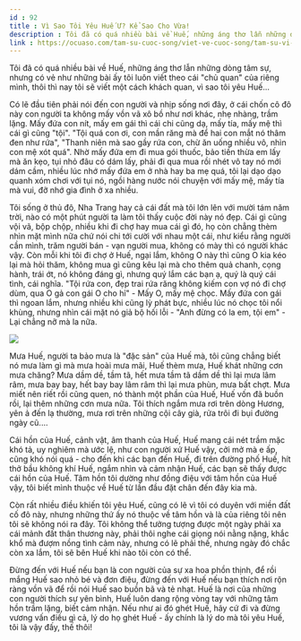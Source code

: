 ```yaml
---
id : 92
title : Vì Sao Tôi Yêu Huế Ư? Kể Sao Cho Vừa!
description : Tôi đã có quá nhiều bài về Huế, những áng thơ lẫn những dòng tâm sự, nhưng có vẻ như những bài ấy tôi luôn viết theo cái "chủ quan" của riêng mình, thôi thì nay tôi sẽ viết một cách khách quan, vì sao tôi yêu Huế...
link : https://ocuaso.com/tam-su-cuoc-song/viet-ve-cuoc-song/tam-su-vi-sao-toi-yeu-hue-u-ke-sao-cho-vua.html
---
```


Tôi đã có quá nhiều bài về Huế, những áng thơ lẫn những dòng tâm sự, nhưng
có vẻ như những bài ấy tôi luôn viết theo cái "chủ quan" của riêng mình,
thôi thì nay tôi sẽ viết một cách khách quan, vì sao tôi yêu Huế...

Có lẽ đầu tiên phải nói đến con người và nhịp sống nơi đây, ở cái chốn cô
đô này con người ta không mấy vồn vã xô bồ như nơi khác, nhẹ nhàng, trầm
lặng. Mấy đứa con nít, mấy em gái thì cái chi cũng dạ, mấy tía, mấy mệ thì
cái gì cũng "tội". "Tội quá con ơi, con mần răng mà để hai con mắt nó thâm
đen như rứa", "Thanh niên mà sao gầy rứa con, chừ ăn uống nhiều vô, nhìn
con mệ xót quá". Nhờ mấy đứa em đi mua gói thuốc, bảo tiền thừa em lấy mà
ăn kẹo, tụi nhỏ đâu có dám lấy, phải đi qua mua rồi nhét vô tay nó mới dám
cầm, nhiều lúc nhớ mấy đứa em ở nhà hay ba mẹ quá, tôi lại dạo dạo quanh
xóm chơi với tụi nó, ngồi hàng nước nói chuyện với mấy mệ, mấy tía mà vui,
đỡ nhớ gia đình ở xa nhiều.

Tôi sống ở thủ đô, Nha Trang hay cả cái đất mà tôi lớn lên với mười tám
năm trời, nào có một phút người ta làm tôi thấy cuộc đời này nó đẹp. Cái
gì cũng vội vã, bộp chộp, nhiều khi đi chợ hay mua cái gì đó, họ còn chẳng
thèm nhìn mặt mình nữa chứ nói chi tới cười với nhau một cái, như kiểu rằng
người cần mình, trăm người bán - vạn người mua, không có mày thì có người
khác vậy. Còn mỗi khi tôi đi chợ ở Huế, ngại lắm, không O này thì cũng O
kia kéo lại mà hỏi thăm, không mua gì cũng kêu lại mà cho thêm quả chanh,
cọng hành, trái ớt, nó không đáng gì, nhưng quý lắm các bạn ạ, quý là quý
cái tình, cái nghĩa. "Tội rứa con, đẹp trai rứa răng không kiếm con vợ nó
đi chợ dùm, qua O gả con gái O cho hỉ" - Mấy O, mấy mệ chọc. Mấy đứa con
gái thì ngoan lắm, nhưng nhiều khi cũng lỳ phát bực, nhiều lúc nó chọc tôi
nổi khùng, nhưng nhìn cái mặt nó giả bộ hối lỗi - "Anh đừng có la em, tội
em" - Lại chẳng nỡ mà la nữa.

![](https://ocuaso.com/wp-content/uploads/2015/11/tam-su-vi-sao-toi-yeu-hue-u-ke-sao-cho-vua.jpg)

Mưa Huế, người ta bảo mưa là "đặc sản" của Huế mà, tôi cũng chẳng biết nó
mưa làm gì mà mưa hoài mưa mãi, Huế thèm mưa, Huế khát những cơn mưa chăng?
Mưa dầm dề, tầm tã, hết mưa tầm tã dầm dề thì lại mưa lâm râm, mưa bay bay,
hết bay bay lâm râm thì lại mưa phùn, mưa bất chợt. Mưa miết nên riết rồi
cũng quen, nó thành một phần của Huế, Huế vốn đã buồn rồi, lại thêm những
cơn mưa nữa. Tôi thích ngắm mưa rơi trên dòng Hương, yên ả đến lạ thường,
mưa rơi trên những cội cây già, rửa trôi đi bụi đường ngày cũ....

Cái hồn của Huế, cảnh vật, âm thanh của Huế, Huế mang cái nét trầm mặc khó
tả, uy nghiêm mà ước lệ, như con người xứ Huế vậy, cởi mở mà e ấp, cũng
khó nói quá - cho đến khi các bạn đến Huế, đi trên đường phố Huế, hít thở
bầu không khí Huế, ngắm nhìn và cảm nhận Huế, các bạn sẽ thấy được cái hồn
của Huế. Tâm hồn tôi dường như đồng điệu với tâm hồn của Huế vậy, tôi biết
mình thuộc về Huế từ lần đầu đặt chân đến đây kia mà.

Còn rất nhiều điều khiến tôi yêu Huế, cũng có lẽ vì tôi có duyên với miền
đất cố đô này, nhưng những thứ ấy nó thuộc về tâm hồn và là của riêng tôi
nên tôi sẽ không nói ra đây. Tôi không thể tưởng tượng được một ngày phải
xa cái mảnh đất thân thương này, phải thôi nghe cái giọng nói nằng nặng,
khắc khổ mà đượm nồng tình cảm này, nhưng có lẽ phải thế, nhưng ngày đó
chắc còn xa lắm, tôi sẽ bên Huế khi nào tôi còn có thể.

Đừng đến với Huế nếu bạn là con người của sự xa hoa phồn thịnh, để rồi mắng
Huế sao nhỏ bé và đơn điệu, đừng đến với Huế nếu bạn thích nơi rộn ràng
vồn vã để rồi nói Huế sao buồn bã và tẻ nhạt. Huế là nơi của những con người
thích sự yên bình, Huế luôn dang rộng vòng tay với những tâm hồn trầm lặng,
biết cảm nhận. Nếu như ai đó ghét Huế, hãy cứ đi và đừng vương vấn điều
gì cả, lý do họ ghét Huế - ấy chính là lý do mà tôi yêu Huế, tôi là vậy
đấy, thế thôi!
